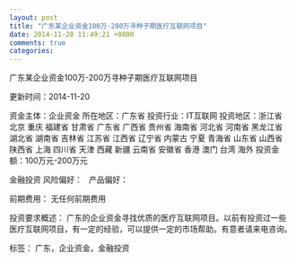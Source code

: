 ```yaml
---
layout: post
title: "广东某企业资金100万-200万寻种子期医疗互联网项目"
date: 2014-11-20 11:49:21 +0800
comments: true
categories: 
---
```

广东某企业资金100万-200万寻种子期医疗互联网项目



更新时间：2014-11-20

资金主体：企业资金
所在地区：广东省
投资行业：IT互联网
投资地区：浙江省 北京 重庆 福建省 甘肃省 广东省 广西省 贵州省 海南省 河北省 河南省 黑龙江省 湖北省 湖南省 吉林省 江苏省 江西省 辽宁省 内蒙古 宁夏 青海省 山东省 山西省 陕西省 上海 四川省 天津 西藏 新疆 云南省 安徽省 香港 澳门 台湾 海外
投资金额：100万元-200万元

金融投资
风险偏好：
                             
                                                                                产品偏好：

前期费用：
无任何前期费用

投资要求概述：
广东的企业资金寻找优质的医疗互联网项目。以前有投资过一些医疗互联网项目，有一定的经验，可以提供一定的市场帮助。有意者请来电咨询。

标签：
广东，企业资金，金融投资


